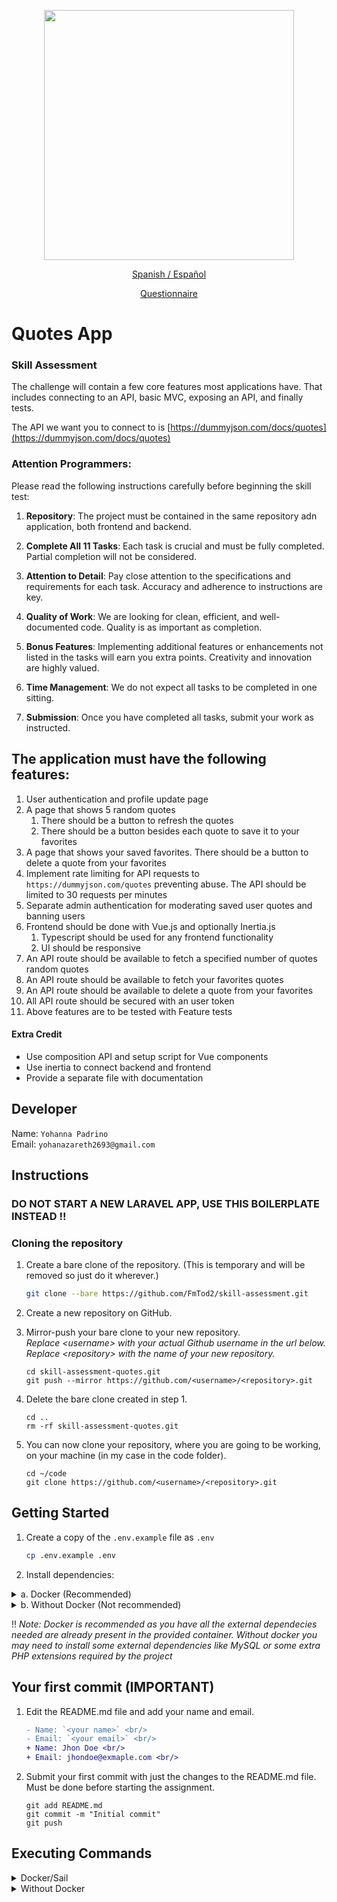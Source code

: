 <p align="center"><a href="https://laravel.com" target="_blank"><img src="https://raw.githubusercontent.com/laravel/art/master/logo-lockup/5%20SVG/2%20CMYK/1%20Full%20Color/laravel-logolockup-cmyk-red.svg" width="400"></a></p>

<p align="center"><a href="./LEAME.md">Spanish / Español</a></p>

<p align="center"><a href="https://forms.gle/gSqn6SE3Wa65b3bS7">Questionnaire</a></p>

# Quotes App
### Skill Assessment

The challenge will contain a few core features most applications have. That includes connecting to an API, basic MVC, exposing an API, and finally tests.

The API we want you to connect to is [https://dummyjson.com/docs/quotes](https://dummyjson.com/docs/quotes)

### Attention Programmers:

Please read the following instructions carefully before beginning the skill test:

1. **Repository**:
The project must be contained in the same repository adn application, both frontend and backend.

2. **Complete All 11 Tasks**: 
Each task is crucial and must be fully completed. Partial completion will not be considered.

3. **Attention to Detail**:
Pay close attention to the specifications and requirements for each task. Accuracy and adherence to instructions are key.

4. **Quality of Work**: 
We are looking for clean, efficient, and well-documented code. Quality is as important as completion.

5. **Bonus Features**: 
Implementing additional features or enhancements not listed in the tasks will earn you extra points. Creativity and innovation are highly valued.

6. **Time Management**: 
We do not expect all tasks to be completed in one sitting.

7. **Submission**: 
Once you have completed all tasks, submit your work as instructed.


## The application must have the following features:
1. User authentication and profile update page
2. A page that shows 5 random quotes
    1. There should be a button to refresh the quotes
    2. There should be a button besides each quote to save it to your favorites
3. A page that shows your saved favorites. There should be a button to delete a quote from your favorites
4. Implement rate limiting for API requests to `https://dummyjson.com/quotes` preventing abuse. The API should be limited to 30 requests per minutes
5. Separate admin authentication for moderating saved user quotes and banning users
6. Frontend should be done with Vue.js and optionally Inertia.js
    1. Typescript should be used for any frontend functionality
    1. UI should be responsive
7. An API route should be available to fetch a specified number of quotes random quotes
8. An API route should be available to fetch your favorites quotes
9. An API route should be available to delete a quote from your favorites
10. All API route should be secured with an user token
11. Above features are to be tested with Feature tests

#### Extra Credit
* Use composition API and setup script for Vue components
* Use inertia to connect backend and frontend
* Provide a separate file with documentation

## Developer
Name: `Yohanna Padrino` <br/>
Email: `yohanazareth2693@gmail.com`<br/>

## Instructions
### DO NOT START A NEW LARAVEL APP, USE THIS BOILERPLATE INSTEAD !!

### Cloning the repository
1. Create a bare clone of the repository. (This is temporary and will be removed so just do it wherever.)
    ```bash
    git clone --bare https://github.com/FmTod2/skill-assessment.git
    ```

2. Create a new repository on GitHub.

3. Mirror-push your bare clone to your new repository.<br/>_Replace &lt;username&gt; with your actual Github username in the url below._<br/>_Replace &lt;repository&gt; with the name of your new repository._
    ```shell
    cd skill-assessment-quotes.git
    git push --mirror https://github.com/<username>/<repository>.git
    ```
4. Delete the bare clone created in step 1.
    ```shell
    cd ..
    rm -rf skill-assessment-quotes.git
    ```
   
5. You can now clone your repository, where you are going to be working, on your machine (in my case in the code folder).
    ```shell
    cd ~/code
    git clone https://github.com/<username>/<repository>.git
    ```

## Getting Started

1. Create a copy of the `.env.example` file as `.env`
    ```bash
    cp .env.example .env
    ```

2. Install dependencies:

<details>
<summary> a. Docker (Recommended)</summary>

3. Install composer dependecies
    ```shell
    docker run --rm \
        -u "$(id -u):$(id -g)" \
        -v $(pwd):/var/www/html \
        -w /var/www/html \
        laravelsail/php81-composer:latest \
        composer install --ignore-platform-reqs
    ```

4. Start the container (Sail):
    ```shell
    ./vendor/bin/sail up -d
    ```

5. Generate a new secret key:
    ```shell
    ./vendor/bin/sail artisan key:generate
    ```
</details>

<details>
<summary>b. Without Docker (Not recommended)</summary>

3. Install all required dependencies
    ```bash
    composer install
    ```

4. Generate a new secret key:
    ```shell
    php artisan key:generate
    ```

</details>

‼️ <i>Note: Docker is recommended as you have all the external dependecies needed are already present in the provided container. Without docker you may need to install some external dependencies like MySQL or some extra PHP extensions required by the project</i>

## Your first commit (IMPORTANT)
   
1. Edit the README.md file and add your name and email.
    ```diff
    - Name: `<your name>` <br/>
    - Email: `<your email>` <br/>
    + Name: Jhon Doe <br/>
    + Email: jhondoe@exmaple.com <br/>
    ```
   
2. Submit your first commit with just the changes to the README.md file. Must be done before starting the assignment.
    ```shell
    git add README.md
    git commit -m "Initial commit"
    git push
    ```

## Executing Commands

<details>
<summary>Docker/Sail</summary>

### PHP Commands
```shell
./vendor/bin/sail php --version
 
./vendor/bin/sail php script.php
```

### Composer Commands
```shell
./vendor/bin/sail composer require laravel/sanctum
```

### Artisan Commands
```shell
./vendor/bin/sail artisan queue:work
```

### Node / NPM Commands
```shell
./vendor/bin/sail node --version
 
./vendor/bin/sail npm run dev
```

If you wish, you may use Yarn instead of NPM:
```shell
./vendor/bin/sail yarn
```

### Running Tests
```shell
./vendor/bin/sail test

./vendor/bin/sail test --group orders
```

</details>

<details>
<summary>Without Docker</summary>

### Artisan Commands
```shell
php artisan serve
php artisan list
```

### Node / NPM Commands
```shell
npm run dev
// or
npm run build
```

### Running Tests
```shell
composer test
```

</details>
